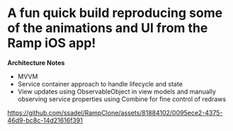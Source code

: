 # A fun quick build reproducing some of the animations and UI from the Ramp iOS app!

**Architecture Notes**
- MVVM
- Service container approach to handle lifecycle and state
- View updates using ObservableObject in view models and manually observing service properties using Combine for fine control of redraws

https://github.com/ssadel/RampClone/assets/81884102/0095ece2-4375-46d9-bc8c-14d21616f391

